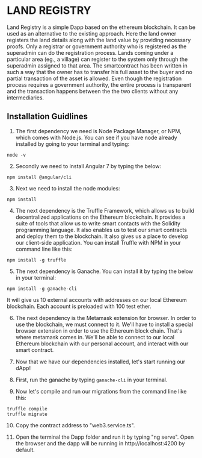 # LAND REGISTRY

Land Registry is a simple Dapp based on the ethereum blockchain. It can be used as an alternative to the existing approach. Here the land owner registers the land details along with the land value by providing necessary proofs. Only a registrar or government authority who is registered as the superadmin can do the registration process. Lands coming under a particular area (eg., a village) can register to the system only through the superadmin assigned to that area. The smartcontract has been written in such a way that the owner has to transfer
his full asset to the buyer and no partial transaction of the asset is allowed. Even though the registration process requires a government authority, the entire process is transparent and the transaction happens between the the two clients without any intermediaries.

## Installation Guidlines

1. The first dependency we need is Node Package Manager, or NPM, which comes with Node.js. You can see if you have node already installed by going to your terminal and typing:
```
node -v
```

2. Secondly we need to install Angular 7 by typing the below:
```
npm install @angular/cli
```

3. Next we need to install the node modules:
```
npm install
```
4. The next dependency is the Truffle Framework, which allows us to build decentralized applications on the Ethereum blockchain. It provides a suite of tools that allow us to write smart contacts with the Solidity programming language. It also enables us to test our smart contracts and deploy them to the blockchain. It also gives us a place to develop our client-side application.
You can install Truffle with NPM in your command line like this:
```
npm install -g truffle
```

5. The next dependency is Ganache. You can install it by typing the below in your terminal:
```
npm install -g ganache-cli
```
It will give us 10 external accounts with addresses on our local Ethereum blockchain. Each account is preloaded with 100 test ether.

6. The next dependency is the Metamask extension for browser. In order to use the blockchain, we must connect to it. We'll have to install a special browser extension in order to use the Ethereum block chain. That's where metamask comes in. We'll be able to connect to our local Ethereum blockchain with our personal account, and interact with our smart contract.

7. Now that we have our dependencies installed, let's start running our dApp!

8. First, run the ganache by typing ```ganache-cli``` in your terminal.

9. Now let's compile and run our migrations from the command line like this:
```
truffle compile
truffle migrate
```

10. Copy the contract address to "web3.service.ts".

11. Open the terminal the Dapp folder and run it by typing "ng serve". Open the browser and the dapp will be running in http://localhost:4200 by default.

